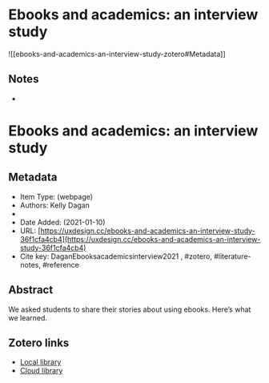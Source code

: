 # Ebooks and academics: an interview study

![[ebooks-and-academics-an-interview-study-zotero#Metadata]]




## Notes
- 

# Ebooks and academics: an interview study

## Metadata

* Item Type: (webpage)
* Authors: Kelly Dagan
* 
* Date Added: (2021-01-10)
* URL: [https://uxdesign.cc/ebooks-and-academics-an-interview-study-36f1cfa4cb4](https://uxdesign.cc/ebooks-and-academics-an-interview-study-36f1cfa4cb4)
* Cite key: DaganEbooksacademicsinterview2021
, #zotero, #literature-notes, #reference

## Abstract

We asked students to share their stories about using ebooks. Here’s what we learned.


##  Zotero links
* [Local library](zotero://select/items/1_QIGTPZCI)
* [Cloud library](http://zotero.org/users/895735/items/QIGTPZCI)



